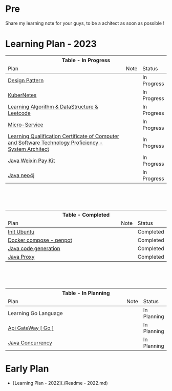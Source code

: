 # Pre
Share my learning note for your guys, to be a achitect as soon as possible ! 

# Learning Plan - 2023

<table style="width:100%">
<thead>
<tr>
    <th colspan="3">Table - In Progress</th>
</tr>

<tr>
    <td style="width:400px">Plan</td>
    <td >Note</td>
    <td >Status</td>
</tr>
</thead>

<tbody>

<tr>
  <td><a href='https://github.com/hsiong/Learning-Data-Structures-And-Algorithm-And-Design-Pattern/tree/main/DesignPattern'>Design Pattern</a></td>
  <td></td>
  <td>In Progress</td>
</tr>

<tr>
  <td><a href='https://github.com/hsiong/learning-kubernetes'>KuberNetes</a></td>
  <td></td>
  <td>In Progress</td>
</tr>

<tr>
  <td><a href='https://github.com/hsiong/Learning-Data-Structures-And-Algorithm-And-Design-Pattern'>Learning Algorithm & DataStructure & Leetcode</a></td>
  <td></td>
  <td>In Progress</td>
</tr>

<tr>
  <td><a href='https://github.com/hsiong/project-spring-cloud-alibaba-practice'>Micro-Service</a></td>
  <td></td>
  <td>In Progress</td>
</tr>


<tr>
  <td><a href='https://github.com/hsiong/Senior-Architect-Exam-Note'>Learning Qualification Certificate of Computer and Software Technology Proficiency - System Architect</a></td>
  <td></td>
  <td>In Progress</td>
</tr>

<tr>
  <td><a href='https://github.com/hsiong/project-wxpay-kit'>Java Weixin Pay Kit</a></td>
  <td></td>
  <td>In Progress</td>
</tr>

<tr>
  <td><a href='https://github.com/hsiong/project-neo4j-spring'>Java neo4j</a></td>
  <td></td>
  <td>In Progress</td>
</tr>

</tbody>
</table>

<br/>
<br/>
<br/>



<!--     table - Completed      -->

<table style="width:100%">

<thead>
<tr>
    <th colspan="3">Table - Completed</th>
</tr>
<tr>
<td style="width:400px">Plan</td>
<td >Note</td>
<td >Status</td>
</tr>
</thead>

<tbody>

<tr>
<td><a href='https://github.com/hsiong/project-init-ubuntu'>Init Ubuntu</td>
<td></td>
<td>Completed</td>
</tr>

<tr>
<td><a href='https://github.com/hsiong/learning-my-note/tree/main/devops%20%26%20achitect/docker/docker-penpot'>Docker compose - penpot</td>
<td></td>
<td>Completed</td>
</tr>

<tr>
<td><a href='https://github.com/hsiong/project-java-code-gen'>Java code generation</td>
<td></td>
<td>Completed</td>
</tr>

<tr>
<td><a href='https://github.com/hsiong/project-java-proxy'>Java Proxy</td>
<td></td>
<td>Completed</td>
</tr>

</tbody>
</table>

<br/>
<br/>
<br/>


<!-- table - In Planning -->

<table style="width:100%">

<thead>
<tr>
    <th colspan="3">Table - In Planning</th>
</tr>
<tr>
<td style="width:400px">Plan</td>
<td >Note</td>
<td >Status</td>
</tr>
</thead>

<tbody>

<tr>
<td>Learning Go Language</td>
<td></td>
<td>In Planning</td>
</tr>

<tr>
<td><a href='https://github.com/hsiong/project-java-proxy'>Api GateWay [ Go ]</td>
<td></td>
<td>In Planning</td>
</tr>

<tr>
<td><a href='https://github.com/hsiong/learning-java-concurrency'> Java Concurrency</td>
<td></td>
<td>In Planning</td>
</tr>





</tbody>
</table>

# Early Plan
+ [Learning Plan - 2022](./Readme - 2022.md)





